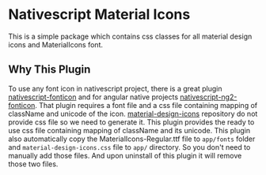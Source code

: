 # Nativescript Material Icons
This is a simple package which contains css classes for all material design icons and MaterialIcons font.

## Why This Plugin
To use any font icon in nativescript project, there is a great plugin [nativescript-fonticon](https://github.com/NathanWalker/nativescript-fonticon) and for angular native projects [nativescript-ng2-fonticon](https://github.com/NathanWalker/nativescript-ng2-fonticon).
That plugin requires a font file and a css file containing mapping of className and unicode of the icon.
[material-design-icons](https://github.com/google/material-design-icons) repository do not provide css file so we need to generate it.
This plugin provides the ready to use css file containing mapping of className and its unicode. This plugin also automatically copy the MaterialIcons-Regular.ttf file to `app/fonts` folder and `material-design-icons.css` file to `app/` directory. So you don't need to manually add those files. And upon uninstall of this plugin it will remove those two files.